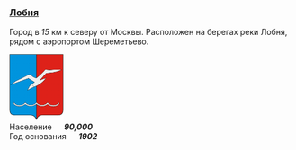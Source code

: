 <!--2021-10-20 00:50:11-->
### [Лобня]()
Город в *15* км к северу от Москвы. Расположен на берегах реки Лобня, рядом с аэропортом Шереметьево.

<img src="Lobnya.png" width="96px"><br>
Население &emsp; ***90,000*** &emsp;<br>
Год&nbsp;основания &emsp; ***1902***